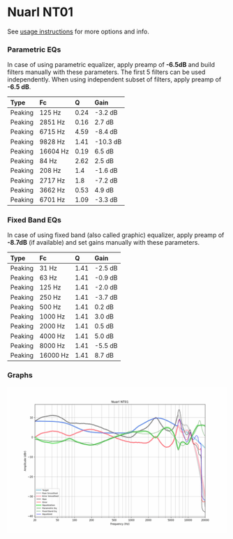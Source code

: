 # Nuarl NT01
See [usage instructions](https://github.com/jaakkopasanen/AutoEq#usage) for more options and info.

### Parametric EQs
In case of using parametric equalizer, apply preamp of **-6.5dB** and build filters manually
with these parameters. The first 5 filters can be used independently.
When using independent subset of filters, apply preamp of **-6.5 dB**.

| Type    | Fc       |    Q | Gain     |
|:--------|:---------|:-----|:---------|
| Peaking | 125 Hz   | 0.24 | -3.2 dB  |
| Peaking | 2851 Hz  | 0.16 | 2.7 dB   |
| Peaking | 6715 Hz  | 4.59 | -8.4 dB  |
| Peaking | 9828 Hz  | 1.41 | -10.3 dB |
| Peaking | 16604 Hz | 0.19 | 6.5 dB   |
| Peaking | 84 Hz    | 2.62 | 2.5 dB   |
| Peaking | 208 Hz   | 1.4  | -1.6 dB  |
| Peaking | 2717 Hz  | 1.8  | -7.2 dB  |
| Peaking | 3662 Hz  | 0.53 | 4.9 dB   |
| Peaking | 6701 Hz  | 1.09 | -3.3 dB  |

### Fixed Band EQs
In case of using fixed band (also called graphic) equalizer, apply preamp of **-8.7dB**
(if available) and set gains manually with these parameters.

| Type    | Fc       |    Q | Gain    |
|:--------|:---------|:-----|:--------|
| Peaking | 31 Hz    | 1.41 | -2.5 dB |
| Peaking | 63 Hz    | 1.41 | -0.9 dB |
| Peaking | 125 Hz   | 1.41 | -2.0 dB |
| Peaking | 250 Hz   | 1.41 | -3.7 dB |
| Peaking | 500 Hz   | 1.41 | 0.2 dB  |
| Peaking | 1000 Hz  | 1.41 | 3.0 dB  |
| Peaking | 2000 Hz  | 1.41 | 0.5 dB  |
| Peaking | 4000 Hz  | 1.41 | 5.0 dB  |
| Peaking | 8000 Hz  | 1.41 | -5.5 dB |
| Peaking | 16000 Hz | 1.41 | 8.7 dB  |

### Graphs
![](./Nuarl%20NT01.png)